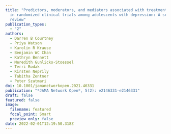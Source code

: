 ```yaml
---
title: "Predictors, moderators, and mediators associated with treatment outcome
  in randomized clinical trials among adolescents with depression: A scoping
  review"
publication_types:
  - "2"
authors:
  - Darren B Courtney
  - Priya Watson
  - Karolin R Krause
  - Benjamin WC Chan
  - Kathryn Bennett
  - Meredith Gunlicks-Stoessel
  - Terri Rodak
  - Kirsten Neprily
  - Tabitha Zentner
  - Peter Szatmari
doi: 10.1001/jamanetworkopen.2021.46331
publication: "*JAMA Network Open*, 5(2): e2146331-e2146331"
draft: false
featured: false
image:
  filename: featured
  focal_point: Smart
  preview_only: false
date: 2022-02-01T12:19:50.318Z
---
```

